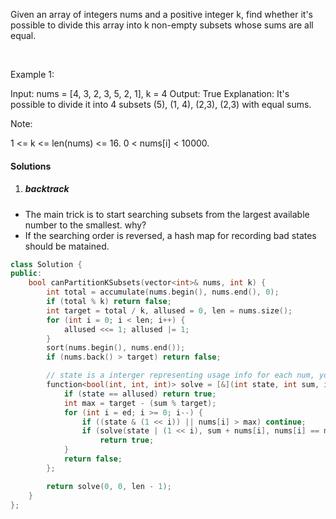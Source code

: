 Given an array of integers nums and a positive integer k, find whether it's possible to divide this array into k non-empty subsets whose sums are all equal.

 

Example 1:

Input: nums = [4, 3, 2, 3, 5, 2, 1], k = 4
Output: True
Explanation: It's possible to divide it into 4 subsets (5), (1, 4), (2,3), (2,3) with equal sums.
 

Note:

1 <= k <= len(nums) <= 16.
0 < nums[i] < 10000.


#### Solutions

1. ##### backtrack

- The main trick is to start searching subsets from the largest available number to the smallest. why?
- If the searching order is reversed, a hash map for recording bad states should be matained.

```c++
class Solution {
public:
    bool canPartitionKSubsets(vector<int>& nums, int k) {
        int total = accumulate(nums.begin(), nums.end(), 0);
        if (total % k) return false;
        int target = total / k, allused = 0, len = nums.size();
        for (int i = 0; i < len; i++) {
            allused <<= 1; allused |= 1;
        }
        sort(nums.begin(), nums.end());
        if (nums.back() > target) return false;

        // state is a interger representing usage info for each num, you could instead use a `visited` hash set
        function<bool(int, int, int)> solve = [&](int state, int sum, int ed) {
            if (state == allused) return true;
            int max = target - (sum % target);
            for (int i = ed; i >= 0; i--) {
                if ((state & (1 << i)) || nums[i] > max) continue;
                if (solve(state | (1 << i), sum + nums[i], nums[i] == max ? len - 1 : i - 1))
                    return true;
            }
            return false;
        };

        return solve(0, 0, len - 1);
    }
};
```